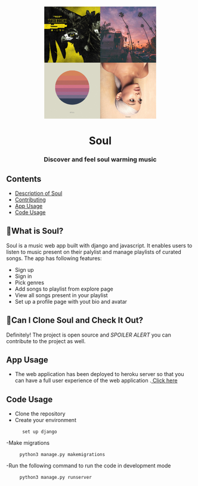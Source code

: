 <p align="center">
    <img alt="music-notes-logo" src="./static/covers.jpg" width="300">
  </a>
</p>
<h1 align="center">
  Soul
</h1>
<h3 align="center">
  Discover and feel soul warming music
</h3>

## Contents

- [Description of Soul](#what-is-soul)
- [Contributing](#can-i-clone-soul-and-check-it-out)
- [App Usage](#app-usage)
- [Code Usage](#code-usage)


## 🤔What is Soul?

Soul is a music web app built with django and javascript. It enables users to listen to music present on their palylist and manage playlists of curated songs. The app has following features:

- Sign up
- Sign in
- Pick genres
- Add songs to playlist from explore page
- View all songs present in your playlist
- Set up a profile page with yout bio and avatar 

## 👥Can I Clone Soul and Check It Out?

Definitely! The project is open source and _SPOILER ALERT_ you can contribute to the project as well.

## App Usage
- The web application has been deployed to heroku server so that you can have a full user experience of the web application .<a href="https://sound-of-the-soul.herokuapp.com"> Click here </a>

## Code Usage
- Clone the repository
- Create your environment 
 ```shell
       set up django
 ```
 -Make migrations
  ```shell
       python3 manage.py makemigrations
 ```
  -Run the following command to run the code in development mode
  ```shell
       python3 manage.py runserver
 ```

